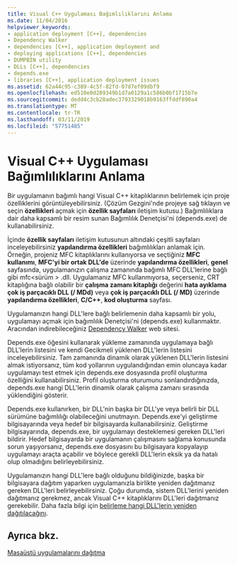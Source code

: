 ```yaml
---
title: Visual C++ Uygulaması Bağımlılıklarını Anlama
ms.date: 11/04/2016
helpviewer_keywords:
- application deployment [C++], dependencies
- Dependency Walker
- dependencies [C++], application deployment and
- deploying applications [C++], dependencies
- DUMPBIN utility
- DLLs [C++], dependencies
- depends.exe
- libraries [C++], application deployment issues
ms.assetid: 62a44c95-c389-4c5f-82fd-07d7ef09dbf9
ms.openlocfilehash: ed510e0d289349b1d7a0129a1c586b0bf1715b7e
ms.sourcegitcommit: dedd4c3cb28adec3793329018b9163ffddf890a4
ms.translationtype: MT
ms.contentlocale: tr-TR
ms.lasthandoff: 03/11/2019
ms.locfileid: "57751485"
---
```

# <a name="understanding-the-dependencies-of-a-visual-c-application"></a>Visual C++ Uygulaması Bağımlılıklarını Anlama

Bir uygulamanın bağımlı hangi Visual C++ kitaplıklarının belirlemek için proje özelliklerini görüntüleyebilirsiniz. (Çözüm Gezgini'nde projeye sağ tıklayın ve seçin **özellikleri** açmak için **özellik sayfaları** iletişim kutusu.) Bağımlılıklara dair daha kapsamlı bir resim sunan Bağımlılık Denetçisi'ni (depends.exe) de kullanabilirsiniz.

İçinde **özellik sayfaları** iletişim kutusunun altındaki çeşitli sayfaları inceleyebilirsiniz **yapılandırma özellikleri** bağımlılıkları anlamak için. Örneğin, projeniz MFC kitaplıklarını kullanıyorsa ve seçtiğiniz **MFC kullanımı**, **MFC'yi bir ortak DLL'de** üzerinde **yapılandırma özellikleri**, **genel**  sayfasında, uygulamanızın çalışma zamanında bağımlı MFC DLL'lerine bağlı gibi mfc\<sürüm > .dll. Uygulamanız MFC kullanmıyorsa, seçerseniz, CRT kitaplığına bağlı olabilir bir **çalışma zamanı kitaplığı** değerini **hata ayıklama çok iş parçacıklı DLL (/ MDd)** veya **çok iş parçacıklı DLL (/ MD)** üzerinde **yapılandırma özellikleri**, **C/C++**, **kod oluşturma** sayfası.

Uygulamanızın hangi DLL'lere bağlı belirlemenin daha kapsamlı bir yolu, uygulamayı açmak için bağımlılık Denetçisi'ni (depends.exe) kullanmaktır. Aracından indirebileceğiniz [Dependency Walker](http://go.microsoft.com/fwlink/p/?LinkId=132640) web sitesi.

Depends.exe öğesini kullanarak yükleme zamanında uygulamaya bağlı DLL'lerin listesini ve kendi Gecikmeli yüklenen DLL'lerin listesini inceleyebilirsiniz. Tam zamanında dinamik olarak yüklenen DLL'lerin listesini almak istiyorsanız, tüm kod yollarının uygulandığından emin oluncaya kadar uygulamayı test etmek için depends.exe dosyasında profil oluşturma özelliğini kullanabilirsiniz. Profil oluşturma oturumunu sonlandırdığınızda, depends.exe hangi DLL'lerin dinamik olarak çalışma zamanı sırasında yüklendiğini gösterir.

Depends.exe kullanırken, bir DLL'nin başka bir DLL'ye veya belirli bir DLL sürümüne bağımlılığı olabileceğini unutmayın. Depends.exe'yi geliştirme bilgisayarında veya hedef bir bilgisayarda kullanabilirsiniz. Geliştirme bilgisayarında, depends.exe, bir uygulamayı desteklemesi gereken DLL'leri bildirir. Hedef bilgisayarda bir uygulamanın çalışmasını sağlama konusunda sorun yaşıyorsanız, depends.exe dosyasını bu bilgisayara kopyalayıp uygulamayı araçta açabilir ve böylece gerekli DLL'lerin eksik ya da hatalı olup olmadığını belirleyebilirsiniz.

Uygulamanızın hangi DLL'lere bağlı olduğunu bildiğinizde, başka bir bilgisayara dağıtım yaparken uygulamanızla birlikte yeniden dağıtmanız gereken DLL'leri belirleyebilirsiniz. Çoğu durumda, sistem DLL'lerini yeniden dağıtmanız gerekmez, ancak Visual C++ kitaplıklarını DLL'leri dağıtmanız gerekebilir. Daha fazla bilgi için [belirleme hangi DLL'lerin yeniden dağıtılacağını](../ide/determining-which-dlls-to-redistribute.md).

## <a name="see-also"></a>Ayrıca bkz.

[Masaüstü uygulamalarını dağıtma](../ide/deploying-native-desktop-applications-visual-cpp.md)
